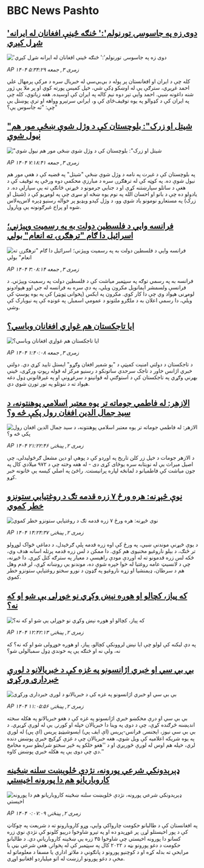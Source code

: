 # BBC News Pashto## ['دوی زه په جاسوسۍ تورنولم':' څنګه ځینې افغانان له ایرانه شړل کېږي](https://www.bbc.com/pashto/articles/c93k3we0zqlo?at_campaign=githubrss)!['دوی زه په جاسوسۍ تورنولم':' څنګه ځینې افغانان له ایرانه شړل کېږي](https://ichef.bbci.co.uk/ace/ws/240/cpsprodpb/8a2c/live/101d22e0-6915-11f0-89ea-4d6f9851f623.jpg)_AP ۱۴۰۴ زمری ۳, جمعه ۵:۳۴:۲۹_کله چې د ایران او افغانستان پر پوله د بي‌بي‌سي له خبریال سره د مرکې پرمهال علي احمد غږېږي، سترګې یې له اوښکو ډکې شي، خپل کمیس پورته کوي او پر ملا یې ژور شنه داغونه ښيي. احمد وايي تېر دوه نیم کاله په ایران کې اوسېده.
هغه زیاتوي، کله چې په ایران کې د کډوالو په یوه توقیف‌ځای کې و، ایراني سرتېرو وواهه او ترې پوښتل یې چې: "ته جاسوس یې؟"## ["شیتل او زرک": بلوچستان کې د وژل شوې ښځې مور هم نیول شوې](https://www.bbc.com/pashto/articles/cp86gxv05m3o?at_campaign=githubrss)!["شیتل او زرک": بلوچستان کې د وژل شوې ښځې مور هم نیول شوې](https://ichef.bbci.co.uk/ace/ws/240/cpsprodpb/01f7/live/33bcc430-6929-11f0-89ea-4d6f9851f623.jpg)_AP ۱۴۰۴ زمری ۳, جمعه ۷:۱۸:۴۱_په بلوچستان کې د غیرت په نامه د وژل شوې ښځې "شیتل" په قضیه کې د هغې مور هم نیول شوې ده.
په کوټه کې له ترهګرۍ سره د مبارزې محکمې دوه ورځې په توقیف کې د هغې د ساتلو سپارښتنه کړې او د جنايي جرمونو د څېړنې څانګې ته یې سپارلې ده.‌
د یادولو ده چې د بانو او احسان الله په نوم یوه ښځه او سړی چې په لومړیو کې د (شیتل او زرک) په مستعارو نومونو یاد شوي وو، د وژل کېدو ویډيو پر خواله رسنیو ډېره لاس‌په‌لاس شوه او پراخ غبرګونونه یې وپارول.## [فرانسه وايي د فلسطین دولت به په رسمیت وپېژني؛ اسرائیل دا ګام "ترهګرۍ ته انعام" بولي](https://www.bbc.com/pashto/articles/cvg6gmdme84o?at_campaign=githubrss)![فرانسه وايي د فلسطین دولت به په رسمیت وپېژني؛ اسرائیل دا ګام "ترهګرۍ ته انعام" بولي](https://ichef.bbci.co.uk/ace/ws/240/cpsprodpb/3946/live/59fc7120-6903-11f0-af20-030418be2ca5.jpg)_AP ۱۴۰۴ زمری ۳, جمعه ۳:۰۸:۱۴_فرانسه به په رسمي توګه په سپټمبر میاشت کې د فلسطین دولت په رسمیت وپېژني. د فرانسې ولسمشر اېمانوېل مکرون ویلي، په دې سره به فرانسه له جي اوو هېوادونو لومړنی هېواد وي چې دا کار کوي.
مکرون په ایکس (پخوانی ټویټر) کې په یوه پوسټ کې ویلي، دا رسمي اعلان به د ملګرو ملتونو د عمومي اسمبلۍ په غونډه کې په نیویارک کې وشي.## [ایا تاجکستان هم غواړي افغانان وباسي؟](https://www.bbc.com/pashto/articles/c39z9v3rz71o?at_campaign=githubrss)![ایا تاجکستان هم غواړي افغانان وباسي؟](https://ichef.bbci.co.uk/ace/ws/240/cpsprodpb/7daf/live/8f45b4f0-68a8-11f0-89ea-4d6f9851f623.jpg)_AP ۱۴۰۴ زمری ۳, جمعه ۱:۴۰:۰۸_د تاجکستان د دولتي امنیت کمېټې د "یو شمېر افغان وګړو" ايستل تایید کړي دي.
دولتي خبري اژانس خاور د تاجک سرحدي ساتونکو د رسنیو مرکز  له قوله رپوټ ورکړی، ځینې بهرني وګړي په تاجکستان کې د استوګنې له قوانینو د سرغړونې او په غیرقانوني ډول دغه هېواد ته د ننوتلو په تور تورن شوي دي.## [الازهر: له فاطمي جوماته تر يوه معتبر اسلامي پوهنتونه، د سید جمال الدین افغان رول پکې څه و؟‌](https://www.bbc.com/pashto/articles/cgeqz515xdgo?at_campaign=githubrss)![الازهر: له فاطمي جوماته تر يوه معتبر اسلامي پوهنتونه، د سید جمال الدین افغان رول پکې څه و؟‌](https://ichef.bbci.co.uk/ace/ws/240/cpsprodpb/5a11/live/9c681f90-5cde-11f0-960d-e9f1088a89fe.jpg)_AP ۱۴۰۴ زمری ۲, پينځنۍ ۲۱:۲۲:۴۶_د الازهر جومات د خپل زر کلن تاریخ په اوږدو کې د پوهې او دین مشعل ګرځولېدلی، چې اصیل میراث یې له نویتابه سره یوځای کړی دی - له هغه وخته چې د ۹۷۲ میلادي کال په جون میاشت کې فاطمیانو د لمانځه لپاره پرانیستت. راځئ په اصلي کیسه یې ځانونه خبر کړو.## [نوې څېړنه: هره ورځ ۷ زره قدمه تګ د روغتیايي ستونزو خطر کموي](https://www.bbc.com/pashto/articles/c7vrven69qeo?at_campaign=githubrss)![نوې څېړنه: هره ورځ ۷ زره قدمه تګ د روغتیايي ستونزو خطر کموي](https://ichef.bbci.co.uk/ace/ws/240/cpsprodpb/e884/live/0858f3e0-68fc-11f0-8dbd-f3d32ebd3327.jpg)_AP ۱۴۰۴ زمری ۲, پينځنۍ ۱۴:۲۴:۳۷_د یوې څېړنې موندنې ښيي، په ورځ کې اوه زره قدمه پلې ګرځېدل، د دماغي ځواک لوړولو تر څنګ، د بېلو ناروغیو مخنیوی هم کوي.
دا ممکن د لس زره قدمه پرتله اسانه هدف وي، ځکه لس زره قدمونو ته له اوږدې مودې راهیسې د معیار په سترګه کتل کېږي.
دا څېړنه، چې د لانسیټ عامه روغتیا له خوا خپره شوې ده، موندنو یې روښانه کړې، لږ قدم وهل هم د سرطان، ډیمنشیا او زړه ناروغیو په ګډون د نورو سختو روغتیایې ستونزو خطر کموي.## [که پیاز، کچالو او هوږه نېښ وکړي نو خوړلی یې شو او که نه؟](https://www.bbc.com/pashto/articles/cn9y9gev8epo?at_campaign=githubrss)![که پیاز، کچالو او هوږه نېښ وکړي نو خوړلی یې شو او که نه؟](https://ichef.bbci.co.uk/ace/ws/240/cpsprodpb/0bec/live/0a588950-688c-11f0-89ea-4d6f9851f623.jpg)_AP ۱۴۰۴ زمری ۲, پينځنۍ ۱۲:۴۲:۱۳_په دې لیکنه کې لولو چې ایا نېښ لروونکي کچالو، پیاز، او هوږه خوړولی شو او که نه؟ که نه، ولې نه او څنګه یې په خوندي ډول سمبالولی شو؟## [بي بي سي او خبري اژانسونو په غزه کې د خبریالانو د لوږې خبرداری ورکړی](https://www.bbc.com/pashto/articles/cev0v9my2ddo?at_campaign=githubrss)![بي بي سي او خبري اژانسونو په غزه کې د خبریالانو د لوږې خبرداری ورکړی](https://ichef.bbci.co.uk/ace/ws/240/cpsprodpb/d49a/live/9b1d3a30-687d-11f0-89ea-4d6f9851f623.png)_AP ۱۴۰۴ زمری ۲, پينځنۍ ۱۱:۰۵:۵۶_بي بي سي او درې مخکښو خبري اژانسونو په غزه کې د هغو خبریالانو په هکله سخته اندېښنه څرګنده کړې، چې د دوی په وینا دا خبریالان خپله او کورنۍ یې له لوږې کړیږي. 
د بي بي سي نیوز، ایجنسۍ فرانس-پریس (اې ایف پي) ایسوشیټیډ پریس (اې پي) له لوري په یوه شریکه اعلامیه کې ویل شوي، هغه خبریالان چې د غزې کړکېچ خبري پوښښ دنده لري، خپله هم اوس له لوږې ځورېږي او د ''هغو خلکو په څېر سختو شرایطو سره مخامخ دي چې دوی یې په هکله خبري پوښښ کاوه.''## [ډېرېدونکي شرعي پورونه، نژدې څلوېښت سلنه ښځینه کاروباریانو هم دا پورونه اخیستي](https://www.bbc.com/pashto/articles/ckgd56zpe61o?at_campaign=githubrss)![ډېرېدونکي شرعي پورونه، نژدې څلوېښت سلنه ښځینه کاروباریانو هم دا پورونه اخیستي](https://ichef.bbci.co.uk/ace/ws/240/cpsprodpb/0cd8/live/a2ed6ad0-680c-11f0-af20-030418be2ca5.jpg)_AP ۱۴۰۴ زمری ۲, پينځنۍ ۰:۰۷:۰۹_په افغانستان کې د طالبانو حکومت چارواکي وايي، وړو کاروبارونو ته د شریعت په چوکاټ کې د پور اخیستلو لړۍ پر غوړېدو ده او په تېرو شاوخوا درېیو کلونو کې نژدې نوي زره کسانو دا پورونه اخیستي چې شاوخوا ۳۵ زره یې ښځینه کاروباریانې دي.
د طالبانو حکومت د دغو پورونو بڼه د ۲۰۲۲ کال په سپټمبر کې له پخوانۍ هغې شرعي بڼې یا مرابحې ته بدله کړه او د کوچنیو پورونو د پانګونې د ملاتړ ادارې یا مسفا د معلوماتو له مخې د دغو پورونو ارزښت له اتو مېلیاردو افغانیو اوړي.